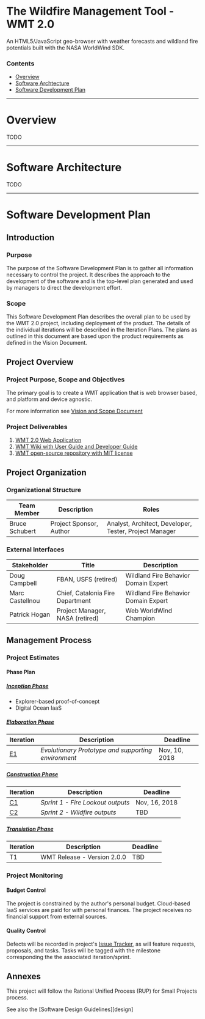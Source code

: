 # The Wildfire Management Tool - WMT 2.0
An HTML5/JavaScript geo-browser with weather forecasts and wildland fire potentials built with the NASA WorldWind SDK.

### Contents
- [Overview](#overview)
- [Software Archtecture](#software-architecture)
- [Software Development Plan](#software-development-plan)

* * *

# Overview
TODO

* * *

# Software Architecture
TODO

* * *

# Software Development Plan
## Introduction
### Purpose
The purpose of the Software Development Plan is to gather all information necessary to control the project. It describes the approach to the development of the software and is the top-level plan generated and used by managers to direct the development effort.

### Scope 
This Software Development Plan describes the overall plan to be used by the WMT 2.0 project, including deployment of the product. The details of the individual iterations will be described in the Iteration Plans.
The plans as outlined in this document are based upon the product requirements as defined in the Vision Document.

## Project Overview

### Project Purpose, Scope and Objectives
The primary goal is to create a WMT application that is web browser based, and platform and device agnostic. 

For more information see [Vision and Scope Document](https://bitbucket.org/emxsys/wildfire-management-tool-web/wiki/Vision%20and%20Scope)

### Project Deliverables

1. [WMT 2.0 Web Application](https://worldwind.earth/wildfire)
2. [WMT Wiki with User Guide and Developer Guide](https://github.com/WorldWindEarth/wildfire/wiki)
3. [WMT open-source repository with MIT license](https://github.com/WorldWindEarth/wildfire)

## Project Organization

### Organizational Structure ###
Team Member | Description | Roles
----------- | ----------- | ---------
Bruce Schubert | Project Sponsor, Author | Analyst, Architect, Developer, Tester, Project Manager

### External Interfaces ###
Stakeholder | Title | Description
----------- | ------| -----------
Doug Campbell   | FBAN, USFS (retired)             | Wildland Fire Behavior Domain Expert
Marc Castellnou | Chief, Catalonia Fire Department | Wildland Fire Behavior Domain Expert
Patrick Hogan   | Project Manager, NASA (retired)  | Web WorldWind Champion

## Management Process

### Project Estimates ###

#### Phase Plan ####
##### [Inception Phase](https://github.com/WorldWindEarth/wildfire/projects/1) #####
* Explorer-based proof-of-concept
* Digital Ocean IaaS 

##### [Elaboration Phase](https://github.com/WorldWindEarth/wildfire/projects/3) #####
Iteration | Description | Deadline
--------- | ----------- | ---------
[E1](https://github.com/WorldWindEarth/wildfire/milestone/1?closed=1) | *Evolutionary Prototype and supporting environment* | Nov, 10, 2018

##### [Construction Phase](https://github.com/WorldWindEarth/wildfire/projects/4) #####
Iteration | Description | Deadline
--------- | ----------- | ---------
[C1](https://github.com/WorldWindEarth/wildfire/milestone/2) | *Sprint 1 - Fire Lookout outputs* | Nov, 16, 2018
[C2](https://github.com/WorldWindEarth/wildfire/milestone/3) | *Sprint 2 - Wildfire outputs* | TBD


##### [Transistion Phase](https://github.com/WorldWindEarth/wildfire/projects/5) #####
Iteration | Description | Deadline
--------- | ----------- | ---------
T1 | WMT Release - Version 2.0.0 | TBD


### Project Monitoring
#### Budget Control
The project is constrained by the author's personal budget. Cloud-based IaaS services are paid for with personal finances. The project receives no financial support from external sources.
 
#### Quality Control
Defects will be recorded in project's [Issue Tracker](https://bitbucket.org/emxsys/wildfire-management-tool-web/issues), as will feature requests, proposals, and tasks. Tasks will be tagged with the milestone corresponding the the associated iteration/sprint.

## Annexes
This project will follow the Rational Unified Process (RUP) for Small Projects process.

See also the [Software Design Guidelines][design]
